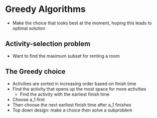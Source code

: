 # Greedy Algorithms
- Make the choice that looks best at the moment, hoping this leads to optimal solution
## Activity-selection problem
- Want to find the maximum subset for renting a room
## The Greedy choice
- Activities are sorted in increasing order based on finish time
- Find the activity that opens up the most space for more activities
    - Find the activity with the earliest finish time
- Choose a_1 first
- Then choose the next earliest finish time after a_1 finishes
- Top down design: make a choice then solve a subproblem
